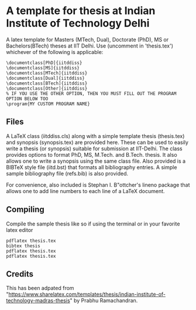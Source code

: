# A template for thesis at Indian Institute of Technology Delhi

A latex template for Masters (MTech, Dual), Doctorate (PhD), MS or Bachelors(BTech) theses at IIT Delhi.
Use (uncomment in 'thesis.tex') whichever of the following is applicable:
```{r, engine='latex', count_lines}
\documentclass[PhD]{iitddiss}
\documentclass[MS]{iitddiss}
\documentclass[MTech]{iitddiss}
\documentclass[Dual]{iitddiss}
\documentclass[BTech]{iitddiss}
\documentclass[Other]{iitddiss}
% IF YOU USE THE OTHER OPTION, THEN YOU MUST FILL OUT THE PROGRAM OPTION BELOW TOO
\program{MY CUSTOM PROGRAM NAME}

```
## Files
A LaTeX class (iitddiss.cls) along with a simple template thesis
(thesis.tex) and synopsis (synopsis.tex) are provided here.  These can
be used to easily write a thesis (or synopsis) suitable for submission
at IIT-Delhi.  The class provides options to format PhD, MS,
M.Tech. and B.Tech. thesis.  It also allows one to write a synopsis
using the same class file.  Also provided is a BIBTeX style file
(iitd.bst) that formats all bibliography entries.  A simple sample bibliography file (refs.bib) is also
provided.

For convenience, also included is Stephan I. B"ottcher's lineno
package that allows one to add line numbers to each line of a LaTeX
document.


## Compiling
Compile the sample thesis like so if using the terminal or in your favorite latex editor

```{r, engine='bash', count_lines}
pdflatex thesis.tex
bibtex thesis
pdflatex thesis.tex
pdflatex thesis.tex
```

## Credits
This has been adpated from "https://www.sharelatex.com/templates/thesis/indian-institute-of-technology-madras-thesis" by Prabhu Ramachandran. 
